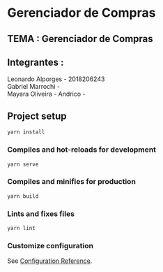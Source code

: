 # Gerenciador de Compras 

## TEMA : Gerenciador de Compras 
## Integrantes :
Leonardo Alporges - 2018206243   
Gabriel Marrochi -    
Mayara Oliveira -
Andrico -     
## Project setup
```
yarn install
```

### Compiles and hot-reloads for development
```
yarn serve
```

### Compiles and minifies for production
```
yarn build
```

### Lints and fixes files
```
yarn lint
```

### Customize configuration
See [Configuration Reference](https://cli.vuejs.org/config/).
